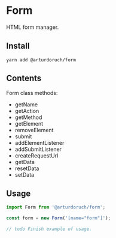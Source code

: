 # Form

HTML form manager. 

## Install

```
yarn add @arturdoruch/form
```

## Contents

Form class methods:

 * getName
 * getAction
 * getMethod
 * getElement
 * removeElement
 * submit
 * addElementListener
 * addSubmitListener
 * createRequestUrl
 * getData
 * resetData
 * setData

## Usage

```js
import Form from '@arturdoruch/form';

const form = new Form('[name="form"]');

// todo Finish example of usage.
```